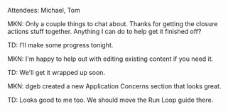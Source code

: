 Attendees: Michael, Tom

MKN: Only a couple things to chat about. Thanks for getting the closure actions
stuff together. Anything I can do to help get it finished off?

TD: I'll make some progress tonight.

MKN: I'm happy to help out with editing existing content if you need it.

TD: We'll get it wrapped up soon.

MKN: dgeb created a new Application Concerns section that looks great.

TD: Looks good to me too. We should move the Run Loop guide there.
